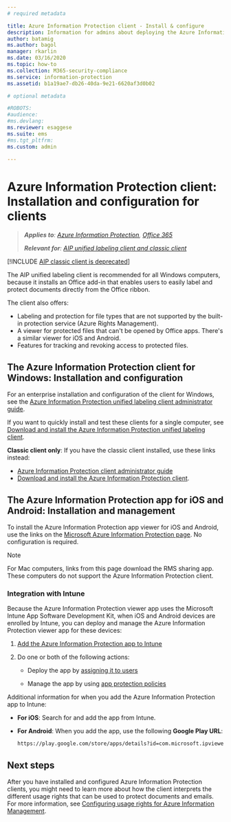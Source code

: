 ```yaml
---
# required metadata

title: Azure Information Protection client - Install & configure
description: Information for admins about deploying the Azure Information Protection clients on Windows computers and mobile devices.
author: batamig
ms.author: bagol
manager: rkarlin
ms.date: 03/16/2020
ms.topic: how-to
ms.collection: M365-security-compliance
ms.service: information-protection
ms.assetid: b1a19ae7-db26-40da-9e21-6620af3d0b02

# optional metadata

#ROBOTS:
#audience:
#ms.devlang:
ms.reviewer: esaggese
ms.suite: ems
#ms.tgt_pltfrm:
ms.custom: admin

---
```


# Azure Information Protection client: Installation and configuration for clients

>***Applies to**: [Azure Information Protection](/office365/servicedescriptions/microsoft-365-service-descriptions/microsoft-365-tenantlevel-services-licensing-guidance/microsoft-365-security-compliance-licensing-guidance#information-protection), [Office 365](https://query.prod.cms.rt.microsoft.com/cms/api/am/binary/RE4Dz8M)*
>
>***Relevant for**: [AIP unified labeling client and classic client](faqs.md#whats-the-difference-between-the-azure-information-protection-classic-and-unified-labeling-clients)*

[!INCLUDE [AIP classic client is deprecated](includes/classic-client-deprecation.md)]

The AIP unified labeling client is recommended for all Windows computers, because it installs an Office add-in that enables users to easily label and protect documents directly from the Office ribbon. 

The client also offers:

- Labeling and protection for file types that are not supported by the built-in protection service (Azure Rights Management).
- A viewer for protected files that can't be opened by Office apps. There's a similar viewer for iOS and Android.
- Features for tracking and revoking access to protected files.

## The Azure Information Protection client for Windows: Installation and configuration

For an enterprise installation and configuration of the client for Windows, see the [Azure Information Protection unified labeling client administrator guide](./rms-client/clientv2-admin-guide.md).

If you want to quickly install and test these clients for a single computer, see [Download and install the Azure Information Protection unified labeling client](./rms-client/install-unifiedlabelingclient-app.md).

**Classic client only**: If you have the classic client installed, use these links instead:

- [Azure Information Protection client administrator guide](./rms-client/client-admin-guide.md)
- [Download and install the Azure Information Protection client](./rms-client/install-client-app.md).

## The Azure Information Protection app for iOS and Android: Installation and management

To install the Azure Information Protection app viewer for iOS and Android, use the links on the [Microsoft Azure Information Protection page](https://go.microsoft.com/fwlink/?LinkId=303970). No configuration is required.

> [!NOTE]
> For Mac computers, links from this page download the RMS sharing app. These computers do not support the Azure Information Protection client.

### Integration with Intune

Because the Azure Information Protection viewer app uses the Microsoft Intune App Software Development Kit, when iOS and Android devices are enrolled by Intune, you can deploy and manage the Azure Information Protection viewer app for these devices:

1. [Add the Azure Information Protection app to Intune](/intune/apps/apps-add)

2. Do one or both of the following actions:

    - Deploy the app by [assigning it to users](/intune/apps/apps-deploy)

    - Manage the app by using [app protection policies](/intune/apps/app-protection-policies)

Additional information for when you add the Azure Information Protection app to Intune:

- **For iOS**: Search for and add the app from Intune.

- **For Android**: When you add the app, use the following **Google Play URL**:

    ```md
    https://play.google.com/store/apps/details?id=com.microsoft.ipviewer
    ```

## Next steps

After you have installed and configured Azure Information Protection clients, you might need to learn more about how the client interprets the different usage rights that can be used to protect documents and emails. For more information, see [Configuring usage rights for Azure Information Management](configure-usage-rights.md).
